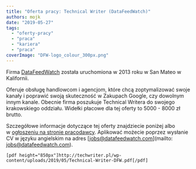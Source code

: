 ```yaml
---
title: "Oferta pracy: Technical Writer (DataFeedWatch)"
authors: mojk
date: "2019-05-27"
tags:
  - "oferty-pracy"
  - "praca"
  - "kariera"
  - "praca"
coverImage: "DFW-logo_colour_300px.png"
---
```


Firma [DataFeedWatch](http://www.datafeedwatch.pl/) została uruchomiona w 2013
roku w San Mateo w Kalifornii.

<!--truncate-->

Oferuje obsługę handlowcom i agencjom, które chcą zoptymalizować swoje kanały i
poprawić swoją skuteczność w Zakupach Google, czy dowolnym innym kanale. Obecnie
firma poszukuje Technical Writera do swojego krakowskiego oddziału. Widełki
płacowe dla tej oferty to 5000 - 8000 zł brutto.

Szczegółowe informacje dotyczące tej oferty znajdziecie poniżej albo
w [ogłoszeniu na stronie pracodawcy](https://jobs.datafeedwatch.com/technical-writer/).
Aplikować możecie poprzez wysłanie CV w języku angielskim na
adres [jobs@datafeedwatch.com](mailto: jobs@datafeedwatch.com).

`[pdf height="850px"]http://techwriter.pl/wp-content/uploads/2019/05/Technical-Writer-DFW.pdf[/pdf]`
